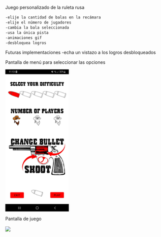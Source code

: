 Juego personalizado de la ruleta rusa

	-elije la cantidad de balas en la recámara
	-elije el número de jugadores	
	-cambia la bala seleccionada
	-usa la única pista
	-animaciones gif
	-desbloquea logros

Futuras implementaciones
	-echa un vistazo a los logros desbloqueados
	
Pantalla de menú para seleccionar las opciones

<img src="https://github.com/AntonioCrespo2605/2DAM/blob/main/Proyectos%20Android%20Studio/Ruleta%20rusa/menu.jpeg" style=" width:200px" align="center" >

Pantalla de juego

<img src="https://github.com/AntonioCrespo2605/2DAM/tree/main/Proyectos%20Android%20Studio/Ruleta%20rusa" style=" width:200px" align="center" >

